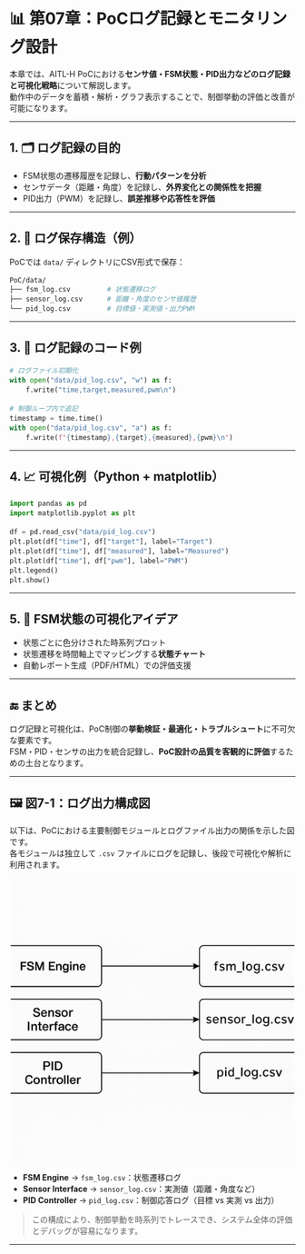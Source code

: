# 📊 第07章：PoCログ記録とモニタリング設計

本章では、AITL-H PoCにおける**センサ値・FSM状態・PID出力などのログ記録と可視化戦略**について解説します。  
動作中のデータを蓄積・解析・グラフ表示することで、制御挙動の評価と改善が可能になります。

---

## 1. 🗂 ログ記録の目的

- FSM状態の遷移履歴を記録し、**行動パターンを分析**
- センサデータ（距離・角度）を記録し、**外界変化との関係性を把握**
- PID出力（PWM）を記録し、**誤差推移や応答性を評価**

---

## 2. 🧩 ログ保存構造（例）

PoCでは `data/` ディレクトリにCSV形式で保存：

```bash
PoC/data/
├── fsm_log.csv         # 状態遷移ログ
├── sensor_log.csv      # 距離・角度のセンサ値履歴
└── pid_log.csv         # 目標値・実測値・出力PWM
```

---

## 3. 📝 ログ記録のコード例

```python
# ログファイル初期化
with open("data/pid_log.csv", "w") as f:
    f.write("time,target,measured,pwm\n")

# 制御ループ内で追記
timestamp = time.time()
with open("data/pid_log.csv", "a") as f:
    f.write(f"{timestamp},{target},{measured},{pwm}\n")
```

---

## 4. 📈 可視化例（Python + matplotlib）

```python
import pandas as pd
import matplotlib.pyplot as plt

df = pd.read_csv("data/pid_log.csv")
plt.plot(df["time"], df["target"], label="Target")
plt.plot(df["time"], df["measured"], label="Measured")
plt.plot(df["time"], df["pwm"], label="PWM")
plt.legend()
plt.show()
```

---

## 5. 📡 FSM状態の可視化アイデア

- 状態ごとに色分けされた時系列プロット
- 状態遷移を時間軸上でマッピングする**状態チャート**
- 自動レポート生成（PDF/HTML）での評価支援

---

## 🔚 まとめ

ログ記録と可視化は、PoC制御の**挙動検証・最適化・トラブルシュート**に不可欠な要素です。  
FSM・PID・センサの出力を統合記録し、**PoC設計の品質を客観的に評価**するための土台となります。

---

## 🖼 図7-1：ログ出力構成図

以下は、PoCにおける主要制御モジュールとログファイル出力の関係を示した図です。  
各モジュールは独立して `.csv` ファイルにログを記録し、後段で可視化や解析に利用されます。

<div align="center">
  <img src="./images/figure7_1_log_output_diagram.png" alt="ログ出力構成図" width="500"/>
</div>

- **FSM Engine** → `fsm_log.csv`：状態遷移ログ
- **Sensor Interface** → `sensor_log.csv`：実測値（距離・角度など）
- **PID Controller** → `pid_log.csv`：制御応答ログ（目標 vs 実測 vs 出力）

> この構成により、制御挙動を時系列でトレースでき、システム全体の評価とデバッグが容易になります。

---
